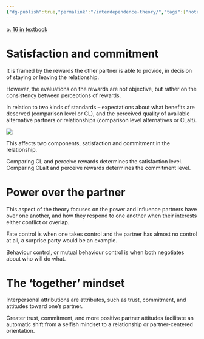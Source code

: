 ```yaml
---
{"dg-publish":true,"permalink":"/interdependence-theory/","tags":["note"]}
---
```


[p. 16 in textbook](x-devonthink-item://200255E4-FFA3-48CF-8023-9142998A0701?page=35&start=2379&length=22&search=Interdependence%20theory)
# Satisfaction and commitment 
It is framed by the rewards the other partner is able to provide, in decision of staying or leaving the relationship.

However, the evaluations on the rewards are not objective, but rather on the consistency between perceptions of rewards. 

In relation to two kinds of standards – expectations about what benefits are deserved (comparison level or CL), and the perceived quality of available alternative partners or relationships (comparison level alternatives or CLalt).

![](https://res.cloudinary.com/dr4jaaq8n/image/upload/v1709788694/Obsidian/cwqislueckv5w0vaujzt.png)

This affects two components, satisfaction and commitment in the relationship. 

Comparing CL and perceive rewards determines the satisfaction level.
Comparing CLalt and perceive rewards determines the commitment level.

# Power over the partner
This aspect of the theory focuses on the power and influence partners have over one another, and how they respond to one another when their interests either conflict or overlap.

Fate control is when one takes control and the partner has almost no control at all, a surprise party would be an example.

Behaviour control, or mutual behaviour control is when both negotiates about who will do what.

# The ‘together’ mindset
Interpersonal attributions are attributes, such as trust, commitment, and attitudes toward one’s partner. 

Greater trust, commitment, and more positive partner attitudes facilitate an automatic shift from a selfish mindset to a relationship or partner-centered orientation. 

